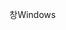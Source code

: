 <span data-ttu-id="47c49-101">창</span><span class="sxs-lookup"><span data-stu-id="47c49-101">Windows</span></span>